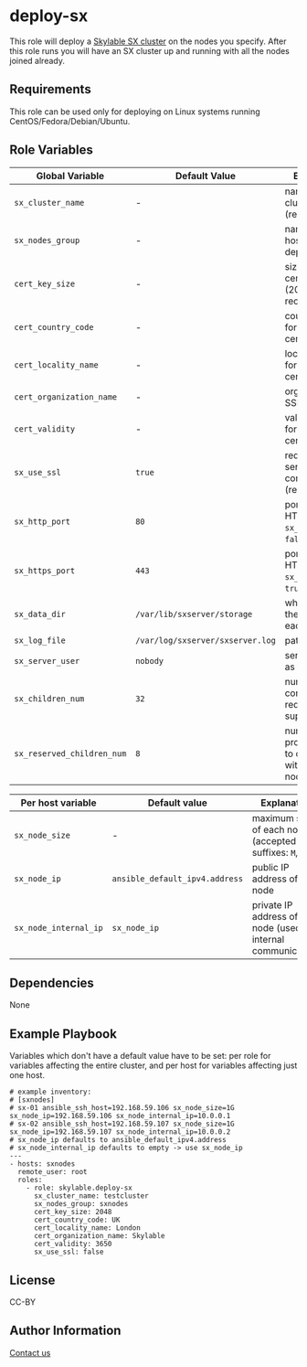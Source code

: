 deploy-sx
=========

This role will deploy a [Skylable SX cluster](http://www.skylable.com/products/sx/) on the nodes you specify.
After this role runs you will have an SX cluster up and running with all the nodes joined already.

Requirements
------------

This role can be used only for deploying on Linux systems running CentOS/Fedora/Debian/Ubuntu.

Role Variables
--------------

| Global Variable            | Default Value                    | Explanation                                              |
|----------------------------|----------------------------------|----------------------------------------------------------|
| `sx_cluster_name`          | -                                | name of SX cluster (required)                            |
| `sx_nodes_group`           | -                                | name of the host group to deploy SX on                   |
| `cert_key_size`            | -                                | size of SSL certificate key (2048 recommended)           |
| `cert_country_code`        | -                                | country code for SSL certificate                         |
| `cert_locality_name`       | -                                | locality name for SSL certificate                        |
| `cert_organization_name`   | -                                | org name for SSL certificate                             |
| `cert_validity`            | -                                | validity in days for SSL certificate                     |
| `sx_use_ssl`               | `true`                           | require SSL for server communication (recommended)       |
| `sx_http_port`             | `80`                             | port to use for HTTP (if `sx_use_ssl` is `false`)        |
| `sx_https_port`            | `443`                            | port to use for HTTPS (if `sx_use_ssl` is `true`)        |
| `sx_data_dir`              | `/var/lib/sxserver/storage`      | where to store the data on each node                     |
| `sx_log_file`              | `/var/log/sxserver/sxserver.log` | path to logfile                                          |
| `sx_server_user`           | `nobody`                         | server will run as this user                             |
| `sx_children_num`          | `32`                             | number of concurrent requests supported                  |
| `sx_reserved_children_num` | `8`                              | number of processes used to communicate with other nodes |

| Per host variable     | Default value                  | Explanation                                                      |
|-----------------------|--------------------------------|------------------------------------------------------------------|
| `sx_node_size`        | -                              | maximum size of each node (accepted suffixes: `M`,`G`,`T`)       |
| `sx_node_ip`          | `ansible_default_ipv4.address` | public IP address of the node                                    |
| `sx_node_internal_ip` | `sx_node_ip`                   | private IP address of the node (used for internal communication) |

Dependencies
------------

None

Example Playbook
----------------

Variables which don't have a default value have to be set: per role for variables affecting the entire cluster, and per host
for variables affecting just one host.

    # example inventory:
    # [sxnodes]
    # sx-01 ansible_ssh_host=192.168.59.106 sx_node_size=1G sx_node_ip=192.168.59.106 sx_node_internal_ip=10.0.0.1
    # sx-02 ansible_ssh_host=192.168.59.107 sx_node_size=1G sx_node_ip=192.168.59.107 sx_node_internal_ip=10.0.0.2
    # sx_node_ip defaults to ansible_default_ipv4.address
    # sx_node_internal_ip defaults to empty -> use sx_node_ip
    ---
    - hosts: sxnodes
      remote_user: root
      roles:
        - role: skylable.deploy-sx
          sx_cluster_name: testcluster
          sx_nodes_group: sxnodes
          cert_key_size: 2048
          cert_country_code: UK
          cert_locality_name: London
          cert_organization_name: Skylable
          cert_validity: 3650
          sx_use_ssl: false
      
License
-------

CC-BY

Author Information
------------------

[Contact us](http://www.skylable.com/company/#form)
